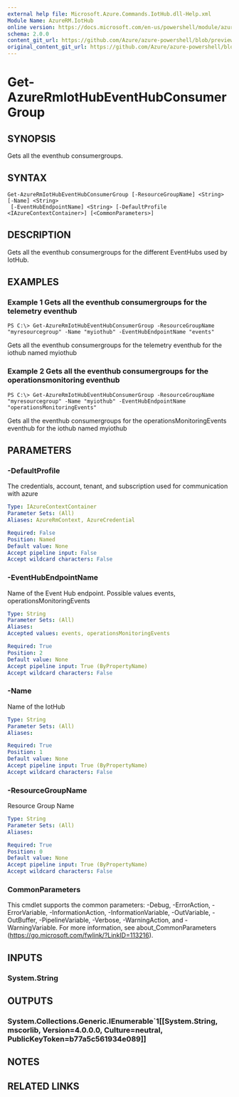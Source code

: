 ```yaml
---
external help file: Microsoft.Azure.Commands.IotHub.dll-Help.xml
Module Name: AzureRM.IotHub
online version: https://docs.microsoft.com/en-us/powershell/module/azurerm.iothub/get-azurermiothubeventhubconsumergroup
schema: 2.0.0
content_git_url: https://github.com/Azure/azure-powershell/blob/preview/src/ResourceManager/IotHub/Commands.IotHub/help/Get-AzureRmIotHubEventHubConsumerGroup.md
original_content_git_url: https://github.com/Azure/azure-powershell/blob/preview/src/ResourceManager/IotHub/Commands.IotHub/help/Get-AzureRmIotHubEventHubConsumerGroup.md
---
```


# Get-AzureRmIotHubEventHubConsumerGroup

## SYNOPSIS
Gets all the eventhub consumergroups.

## SYNTAX

```
Get-AzureRmIotHubEventHubConsumerGroup [-ResourceGroupName] <String> [-Name] <String>
 [-EventHubEndpointName] <String> [-DefaultProfile <IAzureContextContainer>] [<CommonParameters>]
```

## DESCRIPTION
Gets all the eventhub consumergroups for the different EventHubs used by IotHub.

## EXAMPLES

### Example 1 Gets all the eventhub consumergroups for the telemetry eventhub
```
PS C:\> Get-AzureRmIotHubEventHubConsumerGroup -ResourceGroupName "myresourcegroup" -Name "myiothub" -EventHubEndpointName "events"
```

Gets all the eventhub consumergroups for the telemetry eventhub for the iothub named myiothub

### Example 2 Gets all the eventhub consumergroups for the operationsmonitoring eventhub
```
PS C:\> Get-AzureRmIotHubEventHubConsumerGroup -ResourceGroupName "myresourcegroup" -Name "myiothub" -EventHubEndpointName "operationsMonitoringEvents"
```

Gets all the eventhub consumergroups for the operationsMonitoringEvents eventhub for the iothub named myiothub

## PARAMETERS

### -DefaultProfile
The credentials, account, tenant, and subscription used for communication with azure

```yaml
Type: IAzureContextContainer
Parameter Sets: (All)
Aliases: AzureRmContext, AzureCredential

Required: False
Position: Named
Default value: None
Accept pipeline input: False
Accept wildcard characters: False
```

### -EventHubEndpointName
Name of the Event Hub endpoint.
Possible values events, operationsMonitoringEvents

```yaml
Type: String
Parameter Sets: (All)
Aliases: 
Accepted values: events, operationsMonitoringEvents

Required: True
Position: 2
Default value: None
Accept pipeline input: True (ByPropertyName)
Accept wildcard characters: False
```

### -Name
Name of the IotHub

```yaml
Type: String
Parameter Sets: (All)
Aliases: 

Required: True
Position: 1
Default value: None
Accept pipeline input: True (ByPropertyName)
Accept wildcard characters: False
```

### -ResourceGroupName
Resource Group Name

```yaml
Type: String
Parameter Sets: (All)
Aliases: 

Required: True
Position: 0
Default value: None
Accept pipeline input: True (ByPropertyName)
Accept wildcard characters: False
```

### CommonParameters
This cmdlet supports the common parameters: -Debug, -ErrorAction, -ErrorVariable, -InformationAction, -InformationVariable, -OutVariable, -OutBuffer, -PipelineVariable, -Verbose, -WarningAction, and -WarningVariable. For more information, see about_CommonParameters (https://go.microsoft.com/fwlink/?LinkID=113216).

## INPUTS

### System.String

## OUTPUTS

### System.Collections.Generic.IEnumerable`1[[System.String, mscorlib, Version=4.0.0.0, Culture=neutral, PublicKeyToken=b77a5c561934e089]]

## NOTES

## RELATED LINKS

